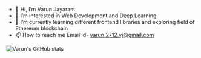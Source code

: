 - 👋 Hi, I’m Varun Jayaram
- 👀 I’m interested in Web Development and Deep Learning
- 🌱 I’m currently learning different frontend libraries and exploring field of Ethereum blockchain
- 📫 How to reach me Email id- varun.2712.vj@gmail.com

<!---
Varun-2712/Varun-2712 is a ✨ special ✨ repository because its `README.md` (this file) appears on your GitHub profile.
You can click the Preview link to take a look at your changes.
--->

![Varun's GitHub stats](https://github-readme-stats.vercel.app/api?username=Varun-2712&show_icons=true&theme=dark)
